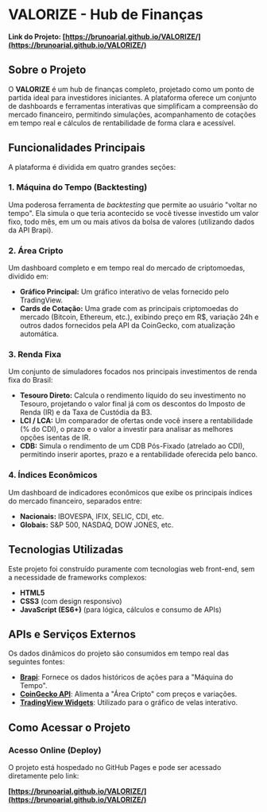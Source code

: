 # VALORIZE - Hub de Finanças

**Link do Projeto: [https://brunoarial.github.io/VALORIZE/](https://brunoarial.github.io/VALORIZE/)**

## Sobre o Projeto

O **VALORIZE** é um hub de finanças completo, projetado como um ponto de partida ideal para investidores iniciantes. A plataforma oferece um conjunto de dashboards e ferramentas interativas que simplificam a compreensão do mercado financeiro, permitindo simulações, acompanhamento de cotações em tempo real e cálculos de rentabilidade de forma clara e acessível.

## Funcionalidades Principais

A plataforma é dividida em quatro grandes seções:

### 1. Máquina do Tempo (Backtesting)
Uma poderosa ferramenta de *backtesting* que permite ao usuário "voltar no tempo". Ela simula o que teria acontecido se você tivesse investido um valor fixo, todo mês, em um ou mais ativos da bolsa de valores (utilizando dados da API Brapi).

### 2. Área Cripto
Um dashboard completo e em tempo real do mercado de criptomoedas, dividido em:
* **Gráfico Principal:** Um gráfico interativo de velas fornecido pelo TradingView.
* **Cards de Cotação:** Uma grade com as principais criptomoedas do mercado (Bitcoin, Ethereum, etc.), exibindo preço em R$, variação 24h e outros dados fornecidos pela API da CoinGecko, com atualização automática.

### 3. Renda Fixa
Um conjunto de simuladores focados nos principais investimentos de renda fixa do Brasil:
* **Tesouro Direto:** Calcula o rendimento líquido do seu investimento no Tesouro, projetando o valor final já com os descontos do Imposto de Renda (IR) e da Taxa de Custódia da B3.
* **LCI / LCA:** Um comparador de ofertas onde você insere a rentabilidade (% do CDI), o prazo e o valor a investir para analisar as melhores opções isentas de IR.
* **CDB:** Simula o rendimento de um CDB Pós-Fixado (atrelado ao CDI), permitindo inserir aportes, prazo e a rentabilidade oferecida pelo banco.

### 4. Índices Econômicos
Um dashboard de indicadores econômicos que exibe os principais índices do mercado financeiro, separados entre:
* **Nacionais:** IBOVESPA, IFIX, SELIC, CDI, etc.
* **Globais:** S&P 500, NASDAQ, DOW JONES, etc.

## Tecnologias Utilizadas

Este projeto foi construído puramente com tecnologias web front-end, sem a necessidade de frameworks complexos:

* **HTML5**
* **CSS3** (com design responsivo)
* **JavaScript (ES6+)** (para lógica, cálculos e consumo de APIs)

## APIs e Serviços Externos

Os dados dinâmicos do projeto são consumidos em tempo real das seguintes fontes:

* **[Brapi](https://brapi.dev/)**: Fornece os dados históricos de ações para a "Máquina do Tempo".
* **[CoinGecko API](https://www.coingecko.com/pt/api)**: Alimenta a "Área Cripto" com preços e variações.
* **[TradingView Widgets](https://br.tradingview.com/)**: Utilizado para o gráfico de velas interativo.

## Como Acessar o Projeto

### Acesso Online (Deploy)
O projeto está hospedado no GitHub Pages e pode ser acessado diretamente pelo link:

**[https://brunoarial.github.io/VALORIZE/](https://brunoarial.github.io/VALORIZE/)**
